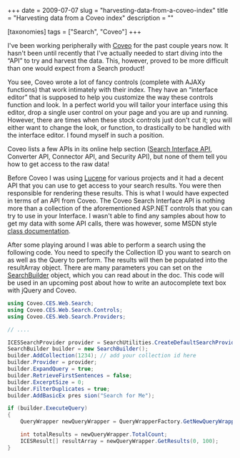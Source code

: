 +++
date = 2009-07-07
slug = "harvesting-data-from-a-coveo-index"
title = "Harvesting data from a Coveo index"
description = ""

[taxonomies]
tags = ["Search", "Coveo"]
+++

I've been working peripherally with [Coveo](http://www.coveo.com) for the past couple years now. It hasn't been until recently that I've actually needed to start diving into the “API” to try and harvest the data. This, however, proved to be more difficult than one would expect from a Search product!

<!-- more -->

You see, Coveo wrote a lot of fancy controls (complete with AJAXy functions) that work intimately with their index. They have an “interface editor” that is supposed to help you customize the way these controls function and look. In a perfect world you will tailor your interface using this editor, drop a single user control on your page and you are up and running. However, there are times when these stock controls just don't cut it; you will either want to change the look, or function, to drastically to be handled with the interface editor. I found myself in such a position.

Coveo lists a few APIs in its online help section ([Search Interface API](http://www.coveo.com/en/support/online-help#-7b0HYBxJliUmL23Ke39K9UrX4HShCIBgEyTYkEAQ7MGIzeaS7B1pRyMpqyqBymVWZV1mFkDM7Z28995777333nvvvfe6O51OJ%2Fff%2Fz9cZmQBbPbOStrJniGAqsgfP358Hz8ifvzHd3%2FXL5dlscy%2FnZer3%2FXHf3zv9%2F1dd%2Fc%2F3d17eO%2Fh%2Fu%2F7u%2F6%2Bvyv9vfP7%2Fq7be%2Fv07%2B7vSw12f9%2Ff9%2Ff9Xdtqih9oLg810l9Olxdl0cz3T3ZOzEev86yeztOzZZvX59k0T49fnpnv7P8NaPcB9fi7TttyZ%2F93q343%2FNzlf3d%2Bt7rhtvi%2B%2Fz9653f9fwA%3D), Converter API, Connector API, and Security API), but none of them tell you how to get access to the raw data!

Before Coveo I was using [Lucene](http://lucene.apache.org/) for various projects and it had a decent API that you can use to get access to your search results. You were then responsible for rendering these results. This is what I would have expected in terms of an API from Coveo. The Coveo Search Interface API is nothing more than a collection of the aforementioned ASP.NET controls that you can try to use in your Interface. I wasn't able to find any samples about how to get my data with some API calls, there was however, some MSDN style [class documentation](http://www.coveo.com/en/support/online-help#-7b0HYBxJliUmL23Ke39K9UrX4HShCIBgEyTYkEAQ7MGIzeaS7B1pRyMpqyqBymVWZV1mFkDM7Z28995777333nvvvfe6O51OJ%2Fff%2Fz9cZmQBbPbOStrJniGAqsgfP358Hz8ifvzHd3%2FXL5dlscy%2FnZer3%2FXHf3zv9%2F1dd%2Fc%2F3d17eO%2Fh%2Fu%2F7u%2F6%2Bv%2BuD3%2Fd33fl9f9ftvX36d%2Ff3pQa7v%2B%2Fv%2B%2Fv%2Brm01xQ80l4ca6S%2Bny4uyaOb7Jzsn5qPXeVZP5%2BnZss3r82yap8cvz8x39v8GtPuAevxdp225s%2F%2B7Vb8bfu7yvzu%2FW91wW3zf%2F9%2FBw72dA7y%2FLdB%2B19%2F1d%2F1%2FAA%3D%3D).

After some playing around I was able to perform a search using the following code. You need to specify the Collection ID you want to search on as well as the Query to perform. The results will then be populated into the resultArray object. There are many parameters you can set on the [SearchBuilder](http://www.coveo.com/en/support/online-help#-7b0HYBxJliUmL23Ke39K9UrX4HShCIBgEyTYkEAQ7MGIzeaS7B1pRyMpqyqBymVWZV1mFkDM7Z28995777333nvvvfe6O51OJ%2Fff%2Fz9cZmQBbPbOStrJniGAqsgfP358Hz8ifvzHd3%2FXL5dlscy%2FnZer3%2FXHf3zv9%2F1dd%2Fc%2F3d17eO%2Fh%2Fu%2F7u%2F6%2Bv%2BuD3%2Fd33fl9f9ftvX36d%2Ff3pQa7v%2B%2Fv%2B%2Fv%2Brm01xQ80l4ca6S%2Bny4uyaOb7Jzsn5qPXeVZP5%2BnZss3r82yap8cvz8x39v8GtPuAevxdp225s%2F%2B7Vb8bfu7yvzu%2FW91wW3zf%2F9%2FBw72dA7y%2FLdB%2B19%2F1d%2F1%2FAA%3D%3D) object, which you can read about in the doc. This code will be used in an upcoming post about how to write an autocomplete text box with jQuery and Coveo.

```c#
using Coveo.CES.Web.Search;  
using Coveo.CES.Web.Search.Controls;  
using Coveo.CES.Web.Search.Providers;  

// ....  

ICESSearchProvider provider = SearchUtilities.CreateDefaultSearchProvider();  
SearchBuilder builder = new SearchBuilder();  
builder.AddCollection(1234); // add your collection id here  
builder.Provider = provider;  
builder.ExpandQuery = true;  
builder.RetrieveFirstSentences = false;  
builder.ExcerptSize = 0;  
builder.FilterDuplicates = true;  
builder.AddBasicEx pres sion("Search for Me");  

if (builder.ExecuteQuery)  
{  
    QueryWrapper newQueryWrapper = QueryWrapperFactory.GetNewQueryWrapper(builder);  

    int totalResults = newQueryWrapper.TotalCount;  
    ICESResult[] resultArray = newQueryWrapper.GetResults(0, 100);  
}
```